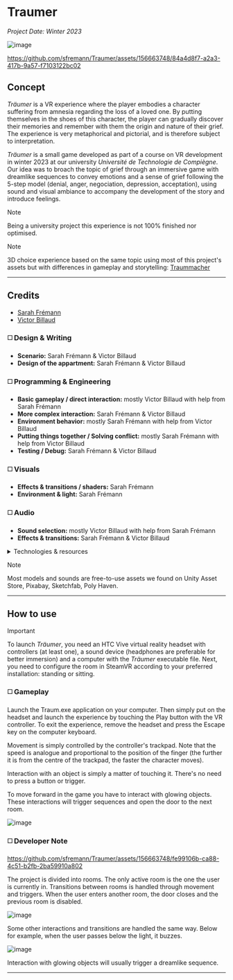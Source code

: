 # Traumer

*Project Date: Winter 2023*

![image](ReadMeResources/preview.png)

https://github.com/sfremann/Traumer/assets/156663748/84a4d8f7-a2a3-417b-9a57-f7103122bc02

## Concept

_Träumer_ is a VR experience where the player embodies a character suffering from amnesia regarding the loss of a loved one. By putting themselves in the shoes of this character, the player can gradually discover their memories and remember with them the origin and nature of their grief. The experience is very metaphorical and pictorial, and is therefore subject to interpretation.

*Träumer* is a small game developed as part of a course on VR development in winter 2023 at our university *Université de Technologie de Compiègne*. Our idea was to broach the topic of grief through an immersive game with dreamlike sequences to convey emotions and a sense of grief following the 5-step model (denial, anger, negociation, depression, acceptation), using sound and visual ambiance to accompany the development of the story and introduce feelings.

> [!NOTE]  
> Being a university project this experience is not 100% finished nor optimised.

> [!NOTE] 
> 3D choice experience based on the same topic using most of this project's assets but with differences in gameplay and storytelling: [Traummacher](https://github.com/sfremann/Traummacher)

---

## Credits

- [Sarah Frémann](https://github.com/sfremann)
- [Victor Billaud](https://github.com/victr-bld)

### ◻️ Design & Writing

- **Scenario:** Sarah Frémann & Victor Billaud
- **Design of the appartment:** Sarah Frémann & Victor Billaud

### ◻️ Programming & Engineering

- **Basic gameplay / direct interaction:** mostly Victor Billaud with help from Sarah Frémann
- **More complex interaction:** Sarah Frémann & Victor Billaud
- **Environment behavior:** mostly Sarah Frémann with help from Victor Billaud
- **Putting things together / Solving conflict:** mostly Sarah Frémann with help from Victor Billaud
- **Testing / Debug:** Sarah Frémann & Victor Billaud

### ◻️ Visuals

- **Effects & transitions / shaders:** Sarah Frémann
- **Environment & light:** Sarah Frémann

### ◻️ Audio 

- **Sound selection:** mostly Victor Billaud with help from Sarah Frémann
- **Effects & transitions:** Sarah Frémann & Victor Billaud

<details>
  <summary>Technologies & resources</summary>

  - Unity 2021.3.25
  - Audacity
  - paint.net
  - Inky
  - Blender
</details>

> [!NOTE] 
> Most models and sounds are free-to-use assets we found on Unity Asset Store, Pixabay, Sketchfab, Poly Haven. 

---

## How to use

> [!IMPORTANT]  
> To launch *Träumer*, you need an HTC Vive virtual reality headset with controllers (at least one), a sound device (headphones are preferable for better immersion) and a computer with the *Träumer* executable file. Next, you need to configure the room in SteamVR according to your preferred installation: standing or sitting. 

### ◻️ Gameplay 

Launch the Traum.exe application on your computer. Then simply put on the headset and launch the experience by touching the Play button with the VR controller. To exit the experience, remove the headset and press the Escape key on the computer keyboard.

Movement is simply controlled by the controller's trackpad. Note that the speed is analogue and proportional to the position of the finger (the further it is from the centre of the trackpad, the faster the character moves).

Interaction with an object is simply a matter of touching it. There's no need to press a button or trigger.

To move forward in the game you have to interact with glowing objects. These interactions will trigger sequences and open the door to the next room.

![image](ReadMeResources/OpenDoor.png)

### ◻️ Developer Note

https://github.com/sfremann/Traumer/assets/156663748/fe99106b-ca88-4c51-b2fb-2ba59910a802

The project is divided into rooms. The only active room is the one the user is currently in. Transitions between rooms is handled through movement and triggers. When the user enters another room, the door closes and the previous room is disabled.

![image](ReadMeResources/AppartmentPlan.png)

Some other interactions and transitions are handled the same way. Below for example, when the user passes below the light, it buzzes.

![image](ReadMeResources/SoundInteraction.png)

Interaction with glowing objects will usually trigger a dreamlike sequence.

---
